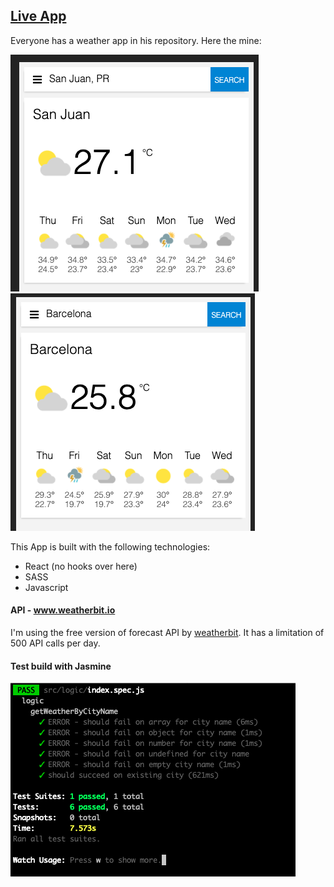 
## [Live App](https://nicopixel-weather-app.netlify.app/)
Everyone has a weather app in his repository. Here the mine:

![Barcelona Weather](./doc/barcelona-weather.png)
![San Juan Weather](./doc/san-juan-weather.png)

This App is built with the following technologies:
- React (no hooks over here)
- SASS
- Javascript

#### API - www.weatherbit.io
I'm using the free version of forecast API by [weatherbit](https://www.weatherbit.io/). It has a limitation of 500 API calls per day.

#### Test build with Jasmine

![Jasmine Tests](./doc/test-jasmine.png)